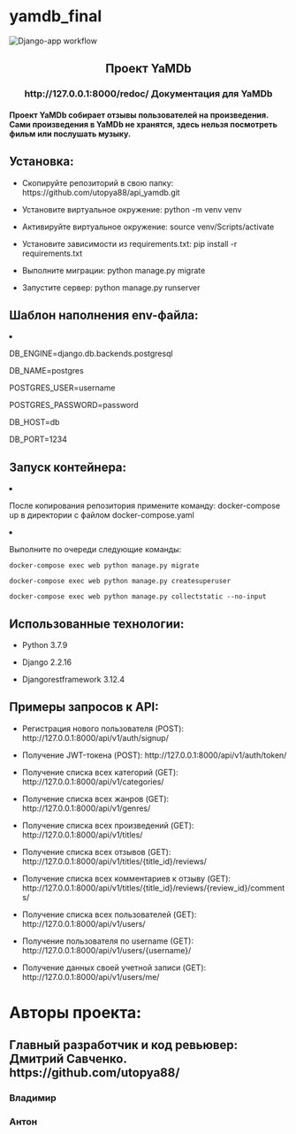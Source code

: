 # yamdb_final

![Django-app workflow](https://github.com/DayKotya/yamdb_final/actions/workflows/yamdb_workflow.yml/badge.svg)

<h2 align="center">Проект YaMDb</h2>
<h3 align="center">http://127.0.0.1:8000/redoc/ Документация для YaMDb</h3>
<h4>Проект YaMDb собирает отзывы пользователей на произведения. Сами произведения в YaMDb не хранятся, здесь нельзя посмотреть фильм или послушать музыку.</h4>

<h2>Установка:</h2>

<ul>
<li><p>Скопируйте репозиторий в свою папку: https://github.com/utopya88/api_yamdb.git</p></li>

<li><p>Установите виртуальное окружение: python -m venv venv</p></li>

<li><p>Активируйте виртуальное окружение: source venv/Scripts/activate</p></li>

<li><p>Установите зависимости из requirements.txt: pip install -r requirements.txt</p></li>

<li><p>Выполните миграции: python manage.py migrate</p></li>
</li>
<li><p>Запустите сервер: python manage.py runserver</p></li>
</ul>


<h2>Шаблон наполнения env-файла:</h2>

<li><p>DB_ENGINE=django.db.backends.postgresql</p>
<p>DB_NAME=postgres</p>
<p>POSTGRES_USER=username</p>
<p>POSTGRES_PASSWORD=password</p>
<p>DB_HOST=db</p>
<p>DB_PORT=1234</p></li>

<h2>Запуск контейнера:</h2>
<li><p>После копирования репозитория примените команду: docker-compose up в директории с файлом docker-compose.yaml</p></li>
<li><p>Выполните по очереди следующие команды: </p></li>

```
docker-compose exec web python manage.py migrate
```

```
docker-compose exec web python manage.py createsuperuser
```

```
docker-compose exec web python manage.py collectstatic --no-input 
```

<h2>Использованные технологии:</h2>

<ul>
<li><p>Python 3.7.9</p></li>
<li><p>Django 2.2.16</p></li>
<li><p>Djangorestframework 3.12.4</p></li>
</ul>

<h2>Примеры запросов к API:</h2>

<ul>
<li><p>Регистрация нового пользователя (POST): http://127.0.0.1:8000/api/v1/auth/signup/</p></li>
<li><p>Получение JWT-токена (POST): http://127.0.0.1:8000/api/v1/auth/token/</p></li>
<li><p>Получение списка всех категорий (GET): http://127.0.0.1:8000/api/v1/categories/</p></li>
<li><p>Получение списка всех жанров (GET): http://127.0.0.1:8000/api/v1/genres/</p></li>
<li><p>Получение списка всех произведений (GET): http://127.0.0.1:8000/api/v1/titles/</p></li>
<li><p>Получение списка всех отзывов (GET): http://127.0.0.1:8000/api/v1/titles/{title_id}/reviews/</p></li>
<li><p>Получение списка всех комментариев к отзыву (GET): http://127.0.0.1:8000/api/v1/titles/{title_id}/reviews/{review_id}/comments/</p></li>
<li><p>Получение списка всех пользователей (GET): http://127.0.0.1:8000/api/v1/users/</p></li>
<li><p>Получение пользователя по username (GET): http://127.0.0.1:8000/api/v1/users/{username}/</p></li>
<li><p>Получение данных своей учетной записи (GET): http://127.0.0.1:8000/api/v1/users/me/</p></li>
</ul>

<h1>Авторы проекта:</h1>
<h2>Главный разработчик и код ревьювер: Дмитрий Савченко. https://github.com/utopya88/</h2>
<h3>Владимир</h3>
<h3>Антон</h3>
